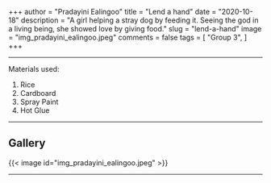 +++
author = "Pradayini Ealingoo"
title = "Lend a hand"
date = "2020-10-18"
description = "A girl helping a stray dog by feeding it. Seeing the god in a living being, she showed love by giving food."
slug = "lend-a-hand"
image = "img_pradayini_ealingoo.jpeg"
comments = false
tags = [
    "Group 3",
]
+++

---

Materials used:
1. Rice
2. Cardboard
3. Spray Paint
4. Hot Glue

---

## Gallery

{{< image id="img_pradayini_ealingoo.jpeg" >}}

---